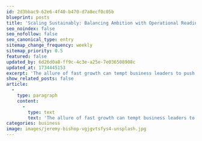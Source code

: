 ```yaml
---
id: 2d3bbac9-62e6-4f40-b470-d7a8ecf0c05b
blueprint: posts
title: 'Scaling Sustainably: Balancing Ambition with Operational Readiness'
seo_noindex: false
seo_nofollow: false
seo_canonical_type: entry
sitemap_change_frequency: weekly
sitemap_priority: 0.5
featured: false
updated_by: 6d26d0a8-ff9c-4c3e-a25e-7e036508908c
updated_at: 1734445153
excerpt: 'The allure of fast growth can tempt business leaders to push sales and marketing aggressively. Yet, sustainable scaling requires more than a healthy sales pipeline.'
show_related_posts: false
article:
  -
    type: paragraph
    content:
      -
        type: text
        text: 'The allure of fast growth can tempt business leaders to push sales and marketing aggressively. Yet, sustainable scaling requires more than a healthy sales pipeline. It demands well-structured operations, robust supply chains, and efficient customer support systems. By aligning sales forecasts with production capacity, regularly reviewing key performance metrics, and nurturing a strong organizational culture, businesses can scale without sacrificing quality. The ultimate goal is to achieve steady, manageable expansion that enhances brand reputation and profitability.'
categories: business
image: images/jeremy-bishop-vgjgvtsfys4-unsplash.jpg
---
```

